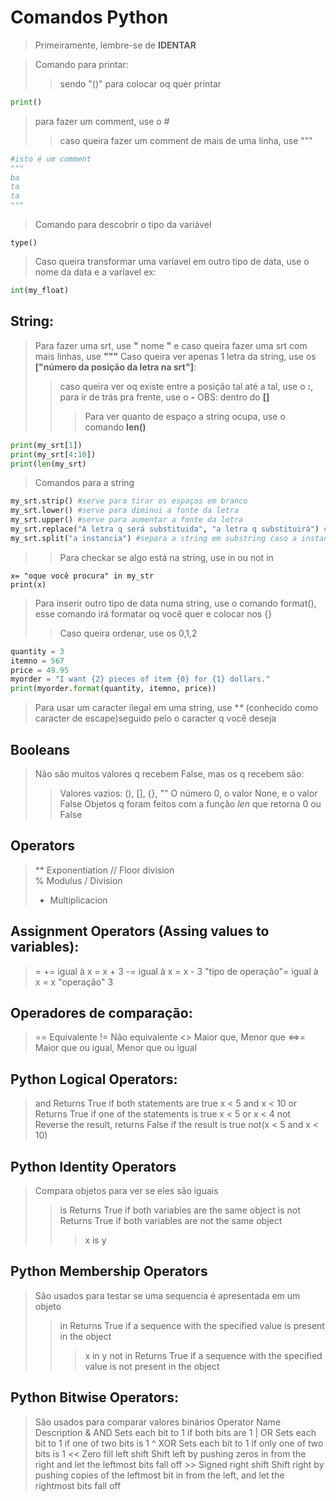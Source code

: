 # Comandos Python
>Primeiramente, lembre-se de **IDENTAR**

>Comando para printar:
>>sendo "()" para colocar oq quer printar
```py
print()
```
>para fazer um comment, use o #
>>caso queira fazer um comment de mais de uma linha, use """
```py
#isto é um comment
"""
ba
ta
ta
"""
```
>Comando para descobrir o tipo da variável
```
type()
```
>Caso queira transformar uma varíavel em outro tipo de data, use o nome da data e a varíavel ex:
```py
int(my_float)
```
## String:
>Para fazer uma srt, use **"** nome **"** e caso queira fazer uma srt com mais linhas, use **"""**
>Caso queira ver apenas 1 letra da string, use os **["número da posição da letra na srt"]**:
>>caso queira ver oq existe entre a posição tal até a tal, use o **:**, para ir de trás pra frente, use o **-** OBS: dentro do **[]**
>>>Para ver quanto de espaço a string ocupa, use o comando **len()**

```py
print(my_srt[1])
print(my_srt[4:10])
print(len(my_srt)
``` 
>Comandos para a string
```py
my_srt.strip() #serve para tirar os espaços em branco
my_srt.lower() #serve para diminui a fonte da letra
my_srt.upper() #serve para aumentar a fonte da letra
my_srt.replace("A letra q será substituida", "a letra q substituirá") #serve para substituir uma letra por outra (caractere)
my_srt.split("a instancia") #separa a string em substring caso a instancia seja cumprida
```
>>Para checkar se algo está na string, use in ou not in 
```
x= "oque você procura" in my_str
print(x)
```
>Para inserir outro tipo de data numa string, use o comando format(), esse comando irá formatar oq você quer e colocar nos {}
>>Caso queira ordenar, use os 0,1,2
```py
quantity = 3
itemno = 567
price = 49.95
myorder = "I want {2} pieces of item {0} for {1} dollars."
print(myorder.format(quantity, itemno, price))
```
>Para usar um caracter ilegal em uma string, use **\** (conhecido como caracter de escape)seguido pelo o caracter q você deseja 

## Booleans

>Não são muitos valores q recebem False, mas os q recebem são: 
>>Valores vazios: (), [], {}, ""
>>O número 0, o valor None, e o valor False
>>Objetos q foram feitos com a função _len_ que retorna 0 ou False

## Operators
>**	Exponentiation
>//	Floor division	
>%	Modulus
>/	Division
>* Multiplicacion 

## Assignment Operators (Assing values to variables):
>=
>+= igual à  x = x + 3
>-= igual à  x = x - 3
>"tipo de operação"= igual à x = x "operação" 3

## Operadores de comparação:
>==   Equivalente
>!=   Não equivalente
><>   Maior que, Menor que
> <=>=  Maior que ou igual, Menor que ou igual

## Python Logical Operators: 
>and 	Returns True if both statements are true	x < 5 and  x < 10
>or	Returns True if one of the statements is true	x < 5 or x < 4
>not	Reverse the result, returns False if the result is true	not(x < 5 and x < 10)

## Python Identity Operators
>Compara objetos para ver se eles são iguais
>>is 	Returns True if both variables are the same object
>>is not	Returns True if both variables are not the same object    
>>>x is y

## Python Membership Operators
>São usados para testar se uma sequencia é apresentada em um objeto
>>in 	Returns True if a sequence with the specified value is present in the object 
>>>x in y
>>not in  Returns True if a sequence with the specified value is not present in the object

## Python Bitwise Operators:
> São usados para comparar valores binários
Operator	Name	             Description
& 	         AND	             Sets each bit to 1 if both bits are 1
|	         OR	                 Sets each bit to 1 if one of two bits is 1
^	         XOR	             Sets each bit to 1 if only one of two bits is 1
<<	  Zero fill left shift     	 Shift left by pushing zeros in from the right and let the leftmost bits fall off
\>>	  Signed right shift	     Shift right by pushing copies of the leftmost bit in from the left, and let the rightmost bits fall off
